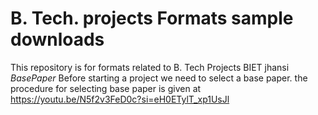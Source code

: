 # B. Tech. projects Formats sample downloads 
This repository is for formats related to B. Tech Projects BIET jhansi
$Base Paper$
Before starting a project we need to select a base paper. the procedure for selecting base paper is given at
https://youtu.be/N5f2v3FeD0c?si=eH0ETylT_xp1UsJl
